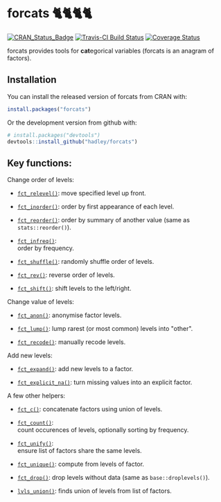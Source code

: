 # forcats 🐈🐈🐈🐈

[![CRAN_Status_Badge](http://www.r-pkg.org/badges/version/forcats)](https://cran.r-project.org/package=forcats)
[![Travis-CI Build Status](https://travis-ci.org/hadley/forcats.svg?branch=master)](https://travis-ci.org/hadley/forcats)
[![Coverage Status](https://img.shields.io/codecov/c/github/hadley/forcats/master.svg)](https://codecov.io/github/hadley/forcats?branch=master)

forcats provides tools for **cat**egorical variables (forcats is an anagram of factors).

## Installation

You can install the released version of forcats from CRAN with:

```R
install.packages("forcats")
```

Or the development version from github with:

```R
# install.packages("devtools")
devtools::install_github("hadley/forcats")
```

## Key functions:

Change order of levels:

* [`fct_relevel()`](https://hadley.github.io/forcats/fct_relevel.html): 
  move specified level up front.

* [`fct_inorder()`](https://hadley.github.io/forcats/fct_inorder.html): 
  order by first appearance of each level.

* [`fct_reorder()`](https://hadley.github.io/forcats/fct_reorder.html): 
  order by summary of another value (same as `stats::reorder()`).

* [`fct_infreq()`](https://hadley.github.io/forcats/fct_infreq.html):  
  order by frequency.

* [`fct_shuffle()`](https://hadley.github.io/forcats/fct_shuffle.html): 
  randomly shuffle order of levels.

* [`fct_rev()`](https://hadley.github.io/forcats/fct_rev.html):
  reverse order of levels.

* [`fct_shift()`](https://hadley.github.io/forcats/fct_reshift.html):
  shift levels to the left/right.

Change value of levels:

* [`fct_anon()`](https://hadley.github.io/forcats/fct_anon.html):
  anonymise factor levels.

* [`fct_lump()`](https://hadley.github.io/forcats/fct_relump.html): 
  lump rarest (or most common) levels into "other".

* [`fct_recode()`](https://hadley.github.io/forcats/fct_recode.html):
  manually recode levels.

Add new levels:

* [`fct_expand()`](https://hadley.github.io/forcats/fct_expand.html):
  add new levels to a factor.

* [`fct_explicit_na()`](https://hadley.github.io/forcats/fct_explicit_na.html): 
  turn missing values into an explicit factor.

A few other helpers:

* [`fct_c()`](https://hadley.github.io/forcats/fct_c.html):
  concatenate factors using union of levels.

* [`fct_count()`](https://hadley.github.io/forcats/fct_count.html):  
  count occurences of levels, optionally sorting by frequency.

* [`fct_unify()`](https://hadley.github.io/forcats/fct_unify.html):  
  ensure list of factors share the same levels.

* [`fct_unique()`](https://hadley.github.io/forcats/fct_unique.html): 
  compute from levels of factor.

* [`fct_drop()`](https://hadley.github.io/forcats/fct_drop.html):
  drop levels without data (same as `base::droplevels()`).

* [`lvls_union()`](https://hadley.github.io/forcats/lvls_union.html): 
  finds union of levels from list of factors.
